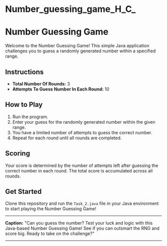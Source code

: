 # Number_guessing_game_H_C_

# Number Guessing Game

Welcome to the Number Guessing Game! This simple Java application challenges you to guess a randomly generated number within a specified range.

## Instructions

- **Total Number Of Rounds:** 3
- **Attempts To Guess Number In Each Round:** 10

## How to Play

1. Run the program.
2. Enter your guess for the randomly generated number within the given range.
3. You have a limited number of attempts to guess the correct number.
4. Repeat for each round until all rounds are completed.

## Scoring

Your score is determined by the number of attempts left after guessing the correct number in each round. The total score is accumulated across all rounds.

## Get Started

Clone this repository and run the `Task_2.java` file in your Java environment to start playing the Number Guessing Game!

---

**Caption:** "Can you guess the number? Test your luck and logic with this Java-based Number Guessing Game! See if you can outsmart the RNG and score big. Ready to take on the challenge?"

--- 
